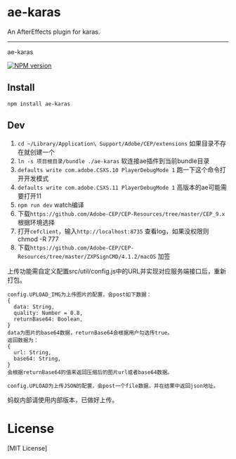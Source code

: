 # ae-karas
An AfterEffects plugin for karas.

---
ae-karas

[![NPM version](https://img.shields.io/npm/v/ae-karas.svg)](https://npmjs.org/package/ae-karas)

## Install
```
npm install ae-karas
```

## Dev

1. `cd ~/Library/Application\ Support/Adobe/CEP/extensions`  如果目录不存在就创建一个
2. `ln -s 项目根目录/bundle ./ae-karas`  软连接ae插件到当前bundle目录
3. `defaults write com.adobe.CSXS.10 PlayerDebugMode 1`  跑一下这个命令打开开发模式
4. `defaults write com.adobe.CSXS.11 PlayerDebugMode 1`  高版本的ae可能需要打开11
5. `npm run dev` watch编译
6. 下载`https://github.com/Adobe-CEP/CEP-Resources/tree/master/CEP_9.x` 根据环境选择
7. 打开`cefclient`，输入`http://localhost:8735` 查看log，如果没权限则chmod -R 777
8. 下载`https://github.com/Adobe-CEP/CEP-Resources/tree/master/ZXPSignCMD/4.1.2/macOS` 加签

上传功能需自定义配置src/util/config.js中的URL并实现对应服务端接口后，重新打包。

```
config.UPLOAD_IMG为上传图片的配置，会post如下数据：
{
  data: String,
  quality: Number = 0.8,
  returnBase64: Boolean,
}
data为图片的base64数据，returnBase64会根据用户勾选传true。
返回数据为：
{
  url: String,
  base64: String,
}
会根据returnBase64的值来返回压缩后的图片url或者base64数据。
```

```
config.UPLOAD为上传JSON的配置，会post一个file数据，并在结果中返回json地址。
```

蚂蚁内部请使用内部版本，已做好上传。

# License
[MIT License]
